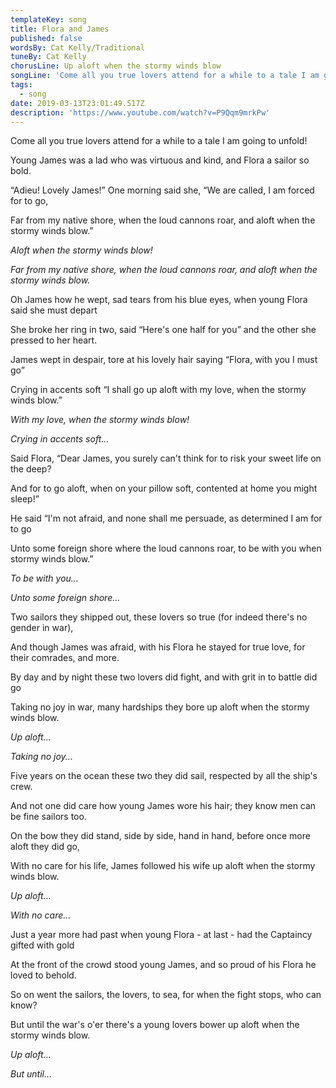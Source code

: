 ```yaml
---
templateKey: song
title: Flora and James
published: false
wordsBy: Cat Kelly/Traditional
tuneBy: Cat Kelly
chorusLine: Up aloft when the stormy winds blow
songLine: 'Come all you true lovers attend for a while to a tale I am going to unfold! '
tags:
  - song
date: 2019-03-13T23:01:49.517Z
description: 'https://www.youtube.com/watch?v=P9Qqm9mrkPw'
---
```

Come all you true lovers attend for a while to a tale I am going to unfold! 

Young James was a lad who was virtuous and kind, and Flora a sailor so bold. 

“Adieu! Lovely James!” One morning said she, “We are called, I am forced for to go, 

Far from my native shore, when the loud cannons roar, and aloft when the stormy winds blow.” 

_Aloft when the stormy winds blow!_ 

_Far from my native shore, when the loud cannons roar, and aloft when the stormy winds blow._ 

Oh James how he wept, sad tears from his blue eyes, when young Flora said she must depart 

She broke her ring in two, said “Here's one half for you” and the other she pressed to her heart. 

James wept in despair, tore at his lovely hair saying “Flora, with you I must go” 

Crying in accents soft “I shall go up aloft with my love, when the stormy winds blow.” 

_With my love, when the stormy winds blow!_ 

_Crying in accents soft..._ 

Said Flora, “Dear James, you surely can't think for to risk your sweet life on the deep? 

And for to go aloft, when on your pillow soft, contented at home you might sleep!” 

He said “I'm not afraid, and none shall me persuade, as determined I am for to go 

Unto some foreign shore where the loud cannons roar, to be with you when stormy winds blow.” 

_To be with you..._ 

_Unto some foreign shore…_ 

Two sailors they shipped out, these lovers so true (for indeed there's no gender in war), 

And though James was afraid, with his Flora he stayed for true love, for their comrades, and more. 

By day and by night these two lovers did fight, and with grit in to battle did go 

Taking no joy in war, many hardships they bore up aloft when the stormy winds blow. 

_Up aloft..._ 

_Taking no joy..._

Five years on the ocean these two they did sail, respected by all the ship's crew. 

And not one did care how young James wore his hair; they know men can be fine sailors too. 

On the bow they did stand, side by side, hand in hand, before once more aloft they did go, 

With no care for his life, James followed his wife up aloft when the stormy winds blow. 

_Up aloft..._ 

_With no care..._

Just a year more had past when young Flora - at last - had the Captaincy gifted with gold 

At the front of the crowd stood young James, and so proud of his Flora he loved to behold. 

So on went the sailors, the lovers, to sea, for when the fight stops, who can know? 

But until the war's o'er there's a young lovers bower up aloft when the stormy winds blow. 

_Up aloft..._ 

_But until…_

